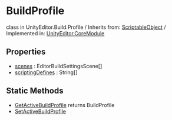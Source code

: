 # BuildProfile
class in UnityEditor.Build.Profile
 / Inherits from: <a href="https://docs.unity3d.com/6000.0/Documentation/ScriptReference/ScriptableObject.html" target="_blank">ScriptableObject</a> / Implemented in: <a href="https://docs.unity3d.com/6000.0/Documentation/ScriptReference/UnityEditor.CoreModule.html" target="_blank">UnityEditor.CoreModule</a>
## Properties
- <a href="https://docs.unity3d.com/6000.0/Documentation/ScriptReference/BuildProfile-scenes.html" target="_blank">scenes</a> : EditorBuildSettingsScene[]
- <a href="https://docs.unity3d.com/6000.0/Documentation/ScriptReference/BuildProfile-scriptingDefines.html" target="_blank">scriptingDefines</a> : String[]
## Static Methods
- <a href="https://docs.unity3d.com/6000.0/Documentation/ScriptReference/BuildProfile.GetActiveBuildProfile.html" target="_blank">GetActiveBuildProfile</a> returns BuildProfile
- <a href="https://docs.unity3d.com/6000.0/Documentation/ScriptReference/BuildProfile.SetActiveBuildProfile.html" target="_blank">SetActiveBuildProfile</a>
